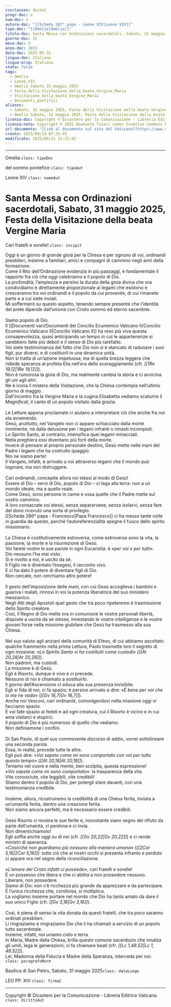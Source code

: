 ```yaml
---
cssclasses: docVat
progr-doc: x
num-doc: x
autore-doc: "[[Scheda 267° papa - Leone XIV|Leone XIV]]"
tipo-doc: "[[Omelie|Omelia]]"
titolo-doc: Santa Messa con Ordinazioni sacerdotali, Sabato, 31 maggio 2025, Festa della Visitazione della beata Vergine Maria
giorno-doc: 31
mese-doc: 5
anno-doc: 2025
data-doc: 2025-05-31
lingua-doc: Italiano
lingua-orig: Italiano
stato: false
tags:
  - Omelia
  - Leone_XIV
  - Omelia_Sabato_31_maggio_2025
  - Festa_della_Visitazione_della_beata_Vergine_Maria
  - Visitazione_della_beata_Vergine_Maria
  - Documenti_pontifici
aliases:
  - Sabato, 31 maggio 2025, Festa della Visitazione della beata Vergine Maria
  - Omelia Sabato, 31 maggio 2025, Festa della Visitazione della beata Vergine Maria
licenza-doc: Copyright © Dicastero per la Comunicazione - Libreria Editrice Vaticana
licenza-nota: Copyright © 2025 Emanuele Tinari under Creative Commons BY-NC-SA 4.0 https://creativecommons.org/licenses/by-nc-sa/4.0/
url-documento: "[Link al documento sul sito del Vaticano](https://www.vatican.va/content/leo-xiv/it/homilies/2025/documents/20250531-ordinazioni-presbiterali.html)"
creato: 2025/09/19 07:25:45
modificato: 2025/09/21 21:22:42
---
```


***

Omelia `class: tipoDoc`

del sommo pontefice `class: tipoAut`

Leone XIV `class: nomeAut`


# Santa Messa con Ordinazioni sacerdotali, Sabato, 31 maggio 2025, Festa della Visitazione della beata Vergine Maria


Cari fratelli e sorelle! `class: incipit`

Oggi è un giorno di grande gioia per la Chiesa e per ognuno di voi, ordinandi presbiteri, insieme a familiari, amici e compagni di cammino negli anni della formazione.<br>Come il Rito dell’Ordinazione evidenzia in più passaggi, è fondamentale il rapporto fra ciò che oggi celebriamo e il popolo di Dio.<br>La profondità, l’ampiezza e persino la durata della gioia divina che ora condividiamo è direttamente proporzionale ai legami che esistono e cresceranno tra voi ordinandi e il popolo da cui provenite, di cui rimanete parte e a cui siete inviati.<br>Mi soffermerò su questo aspetto, tenendo sempre presente che l’identità del prete dipende dall’unione con Cristo sommo ed eterno sacerdote.<br><br>Siamo popolo di Dio.<br>Il [[Documenti vari/Documenti del Concilio Ecumenico Vaticano II/Concilio Ecumenico Vaticano II|Concilio Vaticano II]] ha reso più viva questa consapevolezza, quasi anticipando un tempo in cui le appartenenze si sarebbero fatte più deboli e il senso di Dio più rarefatto.<br>Voi siete testimonianza del fatto che Dio non si è stancato di radunare i suoi figli, pur diversi, e di costituirli in una dinamica unità.<br>Non si tratta di un’azione impetuosa, ma di quella brezza leggera che ridiede speranza al profeta Elia nell’ora dello scoraggiamento (cfr. *<span class="BibleRef">[[1Re 19,12|1Re 19,12]]</span>*).<br>Non è rumorosa la gioia di Dio, ma realmente cambia la storia e ci avvicina gli uni agli altri.<br>Ne è icona il mistero della Visitazione, che la Chiesa contempla nell’ultimo giorno di maggio.<br>Dall’incontro fra la Vergine Maria e la cugina Elisabetta vediamo scaturire il *Magnificat*, il canto di un popolo visitato dalla grazia.<br><br>Le Letture appena proclamate ci aiutano a interpretare ciò che anche fra noi sta avvenendo.<br>Gesù, anzitutto, nel Vangelo non ci appare schiacciato dalla morte imminente, né dalla delusione per i legami infranti o rimasti incompiuti.<br>Lo Spirito Santo, al contrario, intensifica quei legami minacciati.<br>Nella preghiera essi diventano più forti della morte.<br>Invece di pensare al proprio personale destino, Gesù mette nelle mani del Padre i legami che ha costruito quaggiù.<br>Noi ne siamo parte!<br>Il Vangelo, infatti, è arrivato a noi attraverso legami che il mondo può logorare, ma non distruggere.<br><br>Cari ordinandi, concepite allora voi stessi al modo di Gesù!<br>Essere di Dio – servi di Dio, popolo di Dio – ci lega alla terra: non a un mondo ideale, ma a quello reale.<br>Come Gesù, sono persone in carne e ossa quelle che il Padre mette sul vostro cammino.<br>A loro consacrate voi stessi, senza separarvene, senza isolarvi, senza fare del dono ricevuto una sorta di privilegio.<br>[[Scheda 266° papa - Francesco|Papa Francesco]] ci ha messo tante volte in guardia da questo, perché l’autoreferenzialità spegne il fuoco dello spirito missionario.<br><br>La Chiesa è costitutivamente estroversa, come estroverse sono la vita, la passione, la morte e la risurrezione di Gesù.<br>Voi farete vostre le sue parole in ogni Eucaristia: è «*per voi e per tutti*».<br>Dio nessuno l’ha mai visto.<br>Si è rivolto a noi, è uscito da sé.<br>Il Figlio ne è diventato l’esegesi, il racconto vivo.<br>E ci ha dato il potere di diventare figli di Dio.<br>Non cercate, non cerchiamo altro potere!<br><br>Il gesto dell’imposizione delle mani, con cui Gesù accoglieva i bambini e guariva i malati, rinnovi in voi la potenza liberatrice del suo ministero messianico.<br>Negli Atti degli Apostoli quel gesto che tra poco ripeteremo è trasmissione dello Spirito creatore.<br>Così, il Regno di Dio mette ora in comunione le vostre personali libertà, disposte a uscire da sé stesse, innestando le vostre intelligenze e le vostre giovani forze nella missione giubilare che Gesù ha trasmesso alla sua Chiesa.<br><br>Nel suo saluto agli anziani della comunità di Efeso, di cui abbiamo ascoltato qualche frammento nella prima Lettura, Paolo trasmette loro il segreto di ogni missione: «*Lo Spirito Santo vi ha costituiti come custodi*» (*<span class="BibleRef">[[At 20,28|At 20,28]]</span>*).<br>Non padroni, ma custodi.<br>La missione è di Gesù.<br>Egli è Risorto, dunque è vivo e ci precede.<br>Nessuno di noi è chiamato a sostituirlo.<br>Il giorno dell’Ascensione ci educa alla sua presenza invisibile.<br>Egli si fida di noi, ci fa spazio; è persino arrivato a dire: «*È bene per voi che io me ne vada*» (*<span class="BibleRef">[[Gv 16,7|Gv 16,7]]</span>*).<br>Anche noi Vescovi, cari ordinandi, coinvolgendovi nella missione oggi vi facciamo spazio.<br>E voi fate spazio ai fedeli e ad ogni creatura, cui il Risorto è vicino e in cui ama visitarci e stupirci.<br>Il popolo di Dio è più numeroso di quello che vediamo.<br>Non definiamone i confini.<br><br>Di San Paolo, di quel suo commovente discorso di addio, vorrei sottolineare una seconda parola.<br>Essa, in realtà, precede tutte le altre.<br>Egli può dire: «*Voi sapete come mi sono comportato con voi per tutto questo tempo*» (*<span class="BibleRef">[[At 20,18|At 20,18]]</span>*).<br>Teniamo nel cuore e nella mente, ben scolpita, questa espressione!<br>«*Voi sapete come mi sono comportato*»: la trasparenza della vita.<br>Vite conosciute, vite leggibili, vite credibili!<br>Stiamo dentro il popolo di Dio, per potergli stare davanti, con una testimonianza credibile.<br><br>Insieme, allora, ricostruiremo la credibilità di una Chiesa ferita, inviata a un’umanità ferita, dentro una creazione ferita.<br>Non siamo ancora perfetti, ma è necessario essere credibili.<br><br>Gesù Risorto ci mostra le sue ferite e, nonostante siano segno del rifiuto da parte dell’umanità, ci perdona e ci invia.<br>Non dimentichiamolo!<br>Egli soffia anche oggi su di noi (cfr. *<span class="BibleRef">[[Gv 20,22|Gv 20,22]]</span>*) e ci rende ministri di speranza.<br>«*Cosicché non guardiamo più nessuno alla maniera umana*» (*<span class="BibleRef">[[2Cor 5,16|2Cor 5,16]]</span>*): tutto ciò che ai nostri occhi si presenta infranto e perduto ci appare ora nel segno della riconciliazione.<br><br>«*L’amore del Cristo infatti ci possiede*», cari fratelli e sorelle!<br>È un possesso che libera e che ci abilita a non possedere nessuno.<br>Liberare, non possedere.<br>Siamo di Dio: non c’è ricchezza più grande da apprezzare e da partecipare.<br>È l’unica ricchezza che, condivisa, si moltiplica.<br>La vogliamo insieme portare nel mondo che Dio ha tanto amato da dare il suo unico Figlio (cfr. *<span class="BibleRef">[[Gv 3,16|Gv 3,16]]</span>*).<br><br>Così, è piena di senso la vita donata da questi fratelli, che tra poco saranno ordinati presbiteri.<br>Li ringraziamo e ringraziamo Dio che li ha chiamati a servizio di un popolo tutto sacerdotale.<br>Insieme, infatti, noi uniamo cielo e terra.<br>In Maria, Madre della Chiesa, brilla questo comune sacerdozio che innalza gli umili, lega le generazioni, ci fa chiamare beati (cfr. *<span class="BibleRef">[[Lc 1,48.52|Lc 1, 48.52]]</span>*).<br>Lei, Madonna della Fiducia e Madre della Speranza, interceda per noi. `class: paragrafoNorm`

Basilica di San Pietro, Sabato, 31 maggio 2025`class: dataLuogo`

LEO PP. XIV `class: firmaC`

***

Copyright © Dicastero per la Comunicazione - Libreria Editrice Vaticana. `class: dirittiAut`


